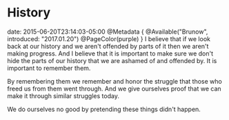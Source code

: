 # History
date: 2015-06-20T23:14:03-05:00
@Metadata {
  @Available("Brunow", introduced: "2017.01.20")
  @PageColor(purple)
}
I believe that if we look back at our history and we aren't offended by parts of it then we aren't making progress. And I believe that it is important to make sure we don't hide the parts of our history that we are ashamed of and offended by. It is important to remember them.

By remembering them we remember and honor the struggle that those who freed us from them went through. And we give ourselves proof that we can make it through similar struggles today.

We do ourselves no good by pretending these things didn't happen.
